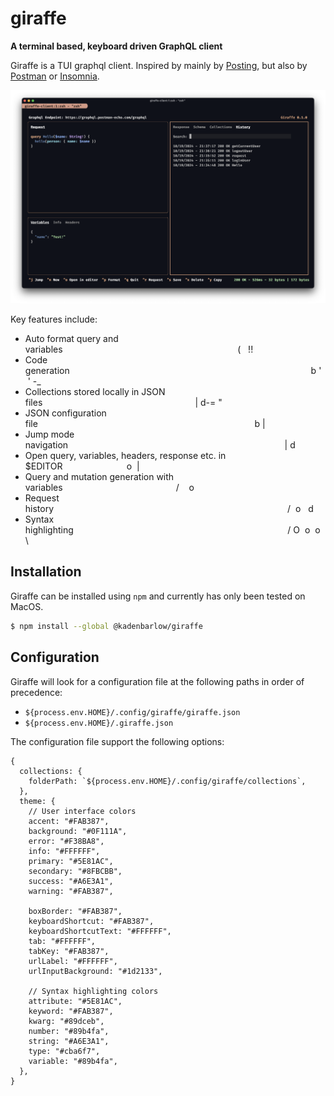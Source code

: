 # giraffe

**A terminal based, keyboard driven GraphQL client**

Giraffe is a TUI graphql client. Inspired by mainly by [Posting](https://github.com/darrenburns/posting), but also by
[Postman](https://www.postman.com/) or [Insomnia](https://www.insomnia.rest/).

![Screenshot of Giraffe](./giraffe-screenshot.png)

Key features include:

- Auto format query and variables&nbsp;&nbsp;&nbsp;&nbsp;&nbsp;&nbsp;&nbsp;&nbsp;&nbsp;&nbsp;&nbsp;&nbsp;&nbsp;&nbsp;&nbsp;&nbsp;&nbsp;&nbsp;&nbsp;&nbsp;&nbsp;&nbsp;&nbsp;&nbsp;&nbsp;&nbsp;&nbsp;&nbsp;&nbsp;&nbsp;&nbsp;&nbsp;&nbsp;&nbsp;&nbsp;&nbsp;&nbsp;&nbsp;&nbsp;&nbsp;&nbsp;&nbsp;&nbsp;&nbsp;&nbsp;&nbsp;&nbsp;&nbsp;&nbsp;&nbsp;&nbsp;&nbsp;&nbsp;&nbsp;&nbsp;&nbsp;&nbsp;&nbsp;&nbsp;&nbsp;&nbsp;&nbsp;&nbsp;&nbsp;&nbsp;&nbsp;&nbsp;&nbsp;&nbsp;&nbsp;&nbsp;( &nbsp;&nbsp;!!
- Code generation&nbsp;&nbsp;&nbsp;&nbsp;&nbsp;&nbsp;&nbsp;&nbsp;&nbsp;&nbsp;&nbsp;&nbsp;&nbsp;&nbsp;&nbsp;&nbsp;&nbsp;&nbsp;&nbsp;&nbsp;&nbsp;&nbsp;&nbsp;&nbsp;&nbsp;&nbsp;&nbsp;&nbsp;&nbsp;&nbsp;&nbsp;&nbsp;&nbsp;&nbsp;&nbsp;&nbsp;&nbsp;&nbsp;&nbsp;&nbsp;&nbsp;&nbsp;&nbsp;&nbsp;&nbsp;&nbsp;&nbsp;&nbsp;&nbsp;&nbsp;&nbsp;&nbsp;&nbsp;&nbsp;&nbsp;&nbsp;&nbsp;&nbsp;&nbsp;&nbsp;&nbsp;&nbsp;&nbsp;&nbsp;&nbsp;&nbsp;&nbsp;&nbsp;&nbsp;&nbsp;&nbsp;&nbsp;&nbsp;&nbsp;&nbsp;&nbsp;&nbsp;&nbsp;&nbsp;&nbsp;&nbsp;&nbsp;&nbsp;&nbsp;&nbsp;&nbsp;&nbsp;&nbsp;&nbsp;&nbsp;&nbsp;&nbsp;&nbsp;&nbsp;&nbsp;&nbsp;&nbsp;&nbsp;b&nbsp;'&nbsp;&nbsp;'&nbsp;-_
- Collections stored locally in JSON files&nbsp;&nbsp;&nbsp;&nbsp;&nbsp;&nbsp;&nbsp;&nbsp;&nbsp;&nbsp;&nbsp;&nbsp;&nbsp;&nbsp;&nbsp;&nbsp;&nbsp;&nbsp;&nbsp;&nbsp;&nbsp;&nbsp;&nbsp;&nbsp;&nbsp;&nbsp;&nbsp;&nbsp;&nbsp;&nbsp;&nbsp;&nbsp;&nbsp;&nbsp;&nbsp;&nbsp;&nbsp;&nbsp;&nbsp;&nbsp;&nbsp;&nbsp;&nbsp;&nbsp;&nbsp;&nbsp;&nbsp;&nbsp;&nbsp;&nbsp;&nbsp;&nbsp;&nbsp;&nbsp;&nbsp;&nbsp;&nbsp;&nbsp;&nbsp;&nbsp;&nbsp;&nbsp;|&nbsp;d-=&nbsp;"
- JSON configuration file&nbsp;&nbsp;&nbsp;&nbsp;&nbsp;&nbsp;&nbsp;&nbsp;&nbsp;&nbsp;&nbsp;&nbsp;&nbsp;&nbsp;&nbsp;&nbsp;&nbsp;&nbsp;&nbsp;&nbsp;&nbsp;&nbsp;&nbsp;&nbsp;&nbsp;&nbsp;&nbsp;&nbsp;&nbsp;&nbsp;&nbsp;&nbsp;&nbsp;&nbsp;&nbsp;&nbsp;&nbsp;&nbsp;&nbsp;&nbsp;&nbsp;&nbsp;&nbsp;&nbsp;&nbsp;&nbsp;&nbsp;&nbsp;&nbsp;&nbsp;&nbsp;&nbsp;&nbsp;&nbsp;&nbsp;&nbsp;&nbsp;&nbsp;&nbsp;&nbsp;&nbsp;&nbsp;&nbsp;&nbsp;&nbsp;&nbsp;&nbsp;&nbsp;&nbsp;&nbsp;&nbsp;&nbsp;&nbsp;&nbsp;&nbsp;&nbsp;&nbsp;&nbsp;&nbsp;&nbsp;&nbsp;&nbsp;&nbsp;&nbsp;&nbsp;&nbsp;&nbsp;&nbsp;b&nbsp;|
- Jump mode navigation&nbsp;&nbsp;&nbsp;&nbsp;&nbsp;&nbsp;&nbsp;&nbsp;&nbsp;&nbsp;&nbsp;&nbsp;&nbsp;&nbsp;&nbsp;&nbsp;&nbsp;&nbsp;&nbsp;&nbsp;&nbsp;&nbsp;&nbsp;&nbsp;&nbsp;&nbsp;&nbsp;&nbsp;&nbsp;&nbsp;&nbsp;&nbsp;&nbsp;&nbsp;&nbsp;&nbsp;&nbsp;&nbsp;&nbsp;&nbsp;&nbsp;&nbsp;&nbsp;&nbsp;&nbsp;&nbsp;&nbsp;&nbsp;&nbsp;&nbsp;&nbsp;&nbsp;&nbsp;&nbsp;&nbsp;&nbsp;&nbsp;&nbsp;&nbsp;&nbsp;&nbsp;&nbsp;&nbsp;&nbsp;&nbsp;&nbsp;&nbsp;&nbsp;&nbsp;&nbsp;&nbsp;&nbsp;&nbsp;&nbsp;&nbsp;&nbsp;&nbsp;&nbsp;&nbsp;&nbsp;&nbsp;&nbsp;&nbsp;&nbsp;&nbsp;&nbsp;&nbsp;&nbsp;|&nbsp;d
- Open query, variables, headers, response etc. in $EDITOR&nbsp;&nbsp;&nbsp;&nbsp;&nbsp;&nbsp;&nbsp;&nbsp;&nbsp;&nbsp;&nbsp;&nbsp;&nbsp;&nbsp;&nbsp;&nbsp;&nbsp;&nbsp;&nbsp;&nbsp;&nbsp;&nbsp;&nbsp;&nbsp;&nbsp;&nbsp;o&nbsp;&nbsp;|
- Query and mutation generation with variables&nbsp;&nbsp;&nbsp;&nbsp;&nbsp;&nbsp;&nbsp;&nbsp;&nbsp;&nbsp;&nbsp;&nbsp;&nbsp;&nbsp;&nbsp;&nbsp;&nbsp;&nbsp;&nbsp;&nbsp;&nbsp;&nbsp;&nbsp;&nbsp;&nbsp;&nbsp;&nbsp;&nbsp;&nbsp;&nbsp;&nbsp;&nbsp;&nbsp;&nbsp;&nbsp;&nbsp;&nbsp;&nbsp;&nbsp;&nbsp;&nbsp;&nbsp;&nbsp;&nbsp;&nbsp;&nbsp;/&nbsp;&nbsp;&nbsp;&nbsp;o
- Request history&nbsp;&nbsp;&nbsp;&nbsp;&nbsp;&nbsp;&nbsp;&nbsp;&nbsp;&nbsp;&nbsp;&nbsp;&nbsp;&nbsp;&nbsp;&nbsp;&nbsp;&nbsp;&nbsp;&nbsp;&nbsp;&nbsp;&nbsp;&nbsp;&nbsp;&nbsp;&nbsp;&nbsp;&nbsp;&nbsp;&nbsp;&nbsp;&nbsp;&nbsp;&nbsp;&nbsp;&nbsp;&nbsp;&nbsp;&nbsp;&nbsp;&nbsp;&nbsp;&nbsp;&nbsp;&nbsp;&nbsp;&nbsp;&nbsp;&nbsp;&nbsp;&nbsp;&nbsp;&nbsp;&nbsp;&nbsp;&nbsp;&nbsp;&nbsp;&nbsp;&nbsp;&nbsp;&nbsp;&nbsp;&nbsp;&nbsp;&nbsp;&nbsp;&nbsp;&nbsp;&nbsp;&nbsp;&nbsp;&nbsp;&nbsp;&nbsp;&nbsp;&nbsp;&nbsp;&nbsp;&nbsp;&nbsp;&nbsp;&nbsp;&nbsp;&nbsp;&nbsp;&nbsp;&nbsp;&nbsp;&nbsp;&nbsp;&nbsp;&nbsp;&nbsp;/&nbsp;&nbsp;o&nbsp;&nbsp;&nbsp;d
- Syntax highlighting&nbsp;&nbsp;&nbsp;&nbsp;&nbsp;&nbsp;&nbsp;&nbsp;&nbsp;&nbsp;&nbsp;&nbsp;&nbsp;&nbsp;&nbsp;&nbsp;&nbsp;&nbsp;&nbsp;&nbsp;&nbsp;&nbsp;&nbsp;&nbsp;&nbsp;&nbsp;&nbsp;&nbsp;&nbsp;&nbsp;&nbsp;&nbsp;&nbsp;&nbsp;&nbsp;&nbsp;&nbsp;&nbsp;&nbsp;&nbsp;&nbsp;&nbsp;&nbsp;&nbsp;&nbsp;&nbsp;&nbsp;&nbsp;&nbsp;&nbsp;&nbsp;&nbsp;&nbsp;&nbsp;&nbsp;&nbsp;&nbsp;&nbsp;&nbsp;&nbsp;&nbsp;&nbsp;&nbsp;&nbsp;&nbsp;&nbsp;&nbsp;&nbsp;&nbsp;&nbsp;&nbsp;&nbsp;&nbsp;&nbsp;&nbsp;&nbsp;&nbsp;&nbsp;&nbsp;&nbsp;&nbsp;&nbsp;&nbsp;&nbsp;&nbsp;&nbsp;&nbsp;/&nbsp;O&nbsp;&nbsp;o&nbsp;&nbsp;o&nbsp;\

## Installation

Giraffe can be installed using `npm` and currently has only been tested on MacOS.

```bash
$ npm install --global @kadenbarlow/giraffe
```

## Configuration

Giraffe will look for a configuration file at the following paths in order of precedence:

- `${process.env.HOME}/.config/giraffe/giraffe.json`
- `${process.env.HOME}/.giraffe.json`

The configuration file support the following options:

```jsonc
{
  collections: {
    folderPath: `${process.env.HOME}/.config/giraffe/collections`,
  },
  theme: {
    // User interface colors
    accent: "#FAB387",
    background: "#0F111A",
    error: "#F38BA8",
    info: "#FFFFFF",
    primary: "#5E81AC",
    secondary: "#8FBCBB",
    success: "#A6E3A1",
    warning: "#FAB387",

    boxBorder: "#FAB387",
    keyboardShortcut: "#FAB387",
    keyboardShortcutText: "#FFFFFF",
    tab: "#FFFFFF",
    tabKey: "#FAB387",
    urlLabel: "#FFFFFF",
    urlInputBackground: "#1d2133",

    // Syntax highlighting colors
    attribute: "#5E81AC",
    keyword: "#FAB387",
    kwarg: "#89dceb",
    number: "#89b4fa",
    string: "#A6E3A1",
    type: "#cba6f7",
    variable: "#89b4fa",
  },
}
```
